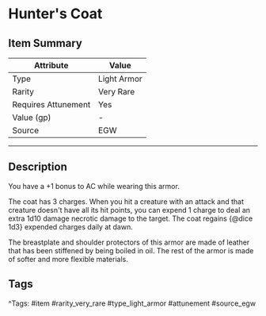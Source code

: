 # Hunter's Coat

## Item Summary

| Attribute            | Value                        |
|----------------------|------------------------------|
| Type                 | Light Armor |
| Rarity               | Very Rare             |
| Requires Attunement  | Yes                |
| Value (gp)           | -    |
| Source               | EGW |

---

## Description

You have a +1 bonus to AC while wearing this armor.

The coat has 3 charges. When you hit a creature with an attack and that creature doesn't have all its hit points, you can expend 1 charge to deal an extra 1d10 damage necrotic damage to the target. The coat regains {@dice 1d3} expended charges daily at dawn.

The breastplate and shoulder protectors of this armor are made of leather that has been stiffened by being boiled in oil. The rest of the armor is made of softer and more flexible materials.

## Tags

^Tags: #item #rarity_very_rare #type_light_armor #attunement #source_egw